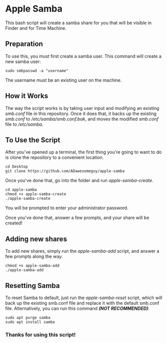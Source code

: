 # Apple Samba
This bash script will create a samba share for you that will be visible in Finder and for Time Machine.

## Preparation ##
To use this, you must first create a samba user. This command will create a new samba user:
```
sudo smbpasswd -a "username"
```
The username must be an existing user on the machine.

## How it Works ##
The way the script works is by taking user input and modifying an existing _smb.conf_ file in this repository. Once it does that, it backs up the existing _smb.conf_ to _/etc/samba/smb.conf.bak_, and moves the modified _smb.conf_ file to _/etc/samba_.

## To Use the Script ##
After you've opened up a terminal, the first thing you're going to want to do is clone the repository to a convenient location.
```
cd Desktop
git clone https://github.com/ADawesomeguy/apple-samba
```
Once you've done that, go into the folder and run _apple-samba-create_.
```
cd apple-samba
chmod +x apple-samba-create
./apple-samba-create
```
You will be prompted to enter your administrator password.

Once you've done that, answer a few prompts, and your share will be created!

## Adding new shares ##
To add new shares, simply run the _apple-samba-add_ script, and answer a few prompts along the way.
```
chmod +x apple-samba-add
./apple-samba-add
```

## Resetting Samba ##
To reset Samba to default, just run the _apple-samba-reset_ script, which will back up the existing smb.conf file and replace it with the default smb.conf file.
Alternatively, you can run this command _**(NOT RECOMMENDED)**_:
```
sudo apt purge samba
sudo apt install samba
```

### Thanks for using this script! ###
